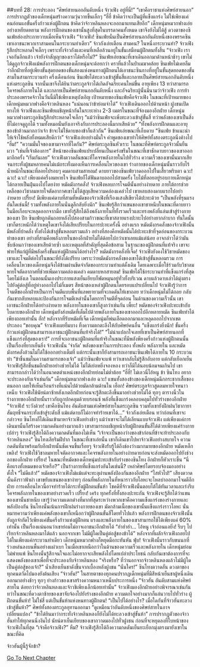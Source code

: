 ##บทที่ 28: การประลอง
“ศิษย์สายนอกอันดับหนึ่ง จ้าวเฟิง อยู่ที่นี่!”
“เขาคือราชาแห่งศิษย์สายนอก”
การปรากฏตัวของเด็กหนุ่มสร้างความวุ่นวายขึ้นเล็กๆ
“ฮี่ฮี่ ข้าคิดว่าจะเป็นผู้ที่แข็งแกร่ง ไม่ใช่เพียงแค่คนอ่อนแอขั้นครึ่งก้าวแห่งผู้ฝึกตน ข้าคิดว่าจ้าวหลินหลงจะออกมาแทนเสียอีก” เด็กหนุ่มหมวกฟางเอ่ยอย่างเหยียดหยาม พลังการฝึกตนของเขานั้นสูงที่สุดในบรรดาคนทั้งหมด เขาจึงยังไม่ได้สู้
ดวงตาของซินเฟ่ยส่องประกายวาบเมื่อเห็นจ้าวเฟิง
“จ้าวเฟิง! ซินเฟ่ยนั่นเป็นศิษย์สายนอกอันดับหนึ่งของพรรคซิน เขาเอาชนะพวกเราสามคนในกระบวนท่าเดียว” จ้าวกังเอ่ยเตือน
สามคน? ในหนึ่งกระบวนท่า? จ้าวเฟิงรู้สึกประหลาดใจเล็กๆ เพราะทั้งจ้าวกังและคนที่เหลือล้วนอยู่ในขั้นเสมือนผู้ฝึกตนทั้งสิ้น
“จ้าวเฟิง เราเจอกันอีกแล้ว เจ้ายังจำสัญญาของเราได้หรือไม่?” ซินเฟ่ยเอ่ยขณะที่เขาเดินออกมาด้านหน้าช้าๆ เขาไม่ได้ดูถูกจ้าวเฟิงแม้พลังการฝึกตนของเด็กหนุ่มจะด้อยกว่า
คราที่แล้วในป่าเมฆาคล้อย ซินเฟ่ยไม่เคยลืมว่าอีกฝ่ายที่อยู่เพียงขั้นสุดยอดของขั้นสองแห่งหนทางผู้ฝึกตนได้เอาชนะซินกางที่อยู่ในขั้นสุดยอดของขั้นสามในสามกระบวนท่า
ครึ่งเดือนก่อน ซินเฟ่ยได้ทะลวงเข้าสู่ขั้นสี่และกลายเป็นศิษย์สายนอกอันดับหนึ่งแห่งตระกูลซิน จากนั้นเขาจึงได้ยินว่าตระกูลจ้าวได้เกิดอัจฉริยะคนใหม่ขึ้น อายุเพียง 13 ทว่าสามารถโคจรพลังภายในได้ และกลายเป็นศิษย์สายนอกอันดับหนึ่ง
และอัจฉริยะผู้นั้นมีนามว่าจ้าวเฟิง การท้าประลองพรรคจ้าวในวันนี้มิใช่เพียงเหตุบังเอิญ เป้าหมายของซินเฟ่ยคือจ้าวเฟิง ในขณะที่เป้าหมายของเด็กหนุ่มหมวกฟางคือจ้าวหลินหลง
“แน่นอนว่าข้าย่อมจำได้” จ้าวเฟิงเดินออกไปด้านหน้า ฝูงชนเปิดทางให้ จ้าวเฟิงและซินเฟ่ยเผชิญหน้ากันในระยะห่าง 2-3 เมตรในขณะที่จ้องมองอีกฝ่าย
เด็กหนุ่มหมวกฟางตระกูลซินรู้สึกประหลาดใจเล็กๆ
“แม้ว่าซินเฟ่ยจะเพิ่งทะลวงเข้าสู่ขั้นสี่ ทว่าพลังของเขาเป็นสิ่งที่ไม่อาจดูถูกได้ รวมทั้งหมอนั่นยังเอาจริงกับการประลองนี้มากเสียด้วย”
“ทั้งพลังการฝึกตนและอายุของข้าล้วนมากกว่าเจ้า ข้าจะไม่ใช้ดาบของข้าก็แล้วกัน” ซินเฟ่ยเอ่ยขณะที่เก็บดาบ
“ซินเฟ่ย ข้าแนะนำให้เจ้าใช้พลังทั้งหมดเสียดีกว่า” จ้าวเฟิงเอ่ยอย่างมั่นใจ คำพูดของเขาทำให้ศิษย์ทั้งสองตระกูลนิ่งค้างไป
“ฮึ่ม!”
“ความมั่นใจของเขามาจากที่ใดกัน?”
ศิษย์ตระกูลซินหัวเราะ ในขณะที่ศิษย์ตระกูลจ้าวนั้นยืนผวา
“เช่นที่เจ้าต้องการ” สีหน้าของซินเฟ่ยแปรเปลี่ยนเป็นเคร่งขรึมในขณะที่เขาชักดาบยาวของเขาออกมาอีกครั้ง
“เริ่มกันเลย” จ้าวเฟิงตวาดลั่นขณะที่โคจรพลังภายในไปทั่วร่าง ความเร็วของเขานั้นมากเสียจนกระทั่งผู้ชมหลายคนไม่แม้กระทั่งมองเห็นการเคลื่อนไหวของเขา ร่างกายของเด็กหนุ่มนั้นราวกับไร้น้ำหนักในขณะที่ลอยไปรอบๆ
คมดาบสามสายลม!
ดาบยาวของซินเฟ่ยวาดออกไปในเสี้ยวพริบตา
ฉวะ! ฉวะ! ฉวะ!
เพียงแค่ครึ่งลมหายใจ ซินเฟ่ยก็ได้ฟันดาบออกไปสามครั้ง ใบไม้ที่ลอยอยู่รอบกายเด็กหนุ่มได้กลายเป็นฝุ่นผงไปโดยง่าย
หมัดมังกรคลั่ง!
จ้าวเฟิงหลบการโจมตีนั้นอย่างง่ายดาย ภายใต้การช่วยเหลือของวิชาลมหายใจตัดอากาศเขาไม่ได้สูญเสียความคล่องแคล่วไป เขาหลบสองดาบแรกไปอย่าง่ายดาย
เปรี้ยง!
มีเพียงแค่ดาบที่สามที่หมัดของจ้าวเฟิงที่เรืองแสงสีเขียวได้ปะทะด้วย
“เป็นพลังที่รุนแรงอันใดเช่นนี้! รวมทั้งพลังภายในนั่นดูลึกลับยิ่งนัก”
ซินเฟ่ยรู้สึกว่าแขนของเขาชาหนึบในขณะที่ดาบยาวในมือเกือบจะหลุดออกจากมือ เขายังรู้สึกได้ถึงพลังภายในที่ทั้งรวดเร็วและทรงพลังที่แล่นเข้าสู่ร่างกายของเขา
ปึก
ซินเฟ่ยถูกดันถอยหลังไปสองสามก้าวขณะที่เขาสลายแรงปะทะไปอย่างยากลำบาก ทันใดนั้นเขาก็ตระหนักได้ว่าเหตุใดเขาจึงได้เสียเปรียบในการปะทะครั้งนี้
อย่างแรก หมัดมังกรคลั่งของจ้าวเฟิงนั้นมีพลังที่บ้าคลั่ง ทั้งยังได้เข้าสู่ขั้นหลอมรวมแล้ว อย่างที่สองคือหมัดนั้นได้ปะทะเข้าที่จุดอ่อนของกระบวนท่าของเขา อย่างที่สามคือพลังภายในของอีกฝ่ายไม่ได้ด้อยไปกว่าเขาเลยแม้แต่น้อย อาจกล่าวได้ว่ามันซับซ้อนกว่าของเขาเสียด้วยซ้ำ และเหตุผลที่สำคัญที่สุดคือข้อสาม
ในฐานะของผู้ฝึกตนที่แท้จริง เขาจะพ่ายให้แก่ผู้ที่มีพลังครึ่งขั้นแห่งผู้ฝึกตนได้อย่างไร?
หมัดมังกรคลั่งที่เจ็ด!
จ้าวเฟิงยังคงใช้วิชาหมัดของเขาและโจมตีต่อไปในขณะที่ยังได้เปรียบ
เพราะว่าหมัดมังกรคลั่งของเขาได้เข้าสู่ขั้นหลอมรวม การเคลื่อนไหวของเด็กหนุ่มจึงได้ข้ามผ่านขีดจำกัดของกระบวนท่าแต่ดั้งเดิม โดยเฉพาะเมื่อใช้ร่วมกับวิชาลมหายใจตัดอากาศที่ช่วยเพิ่มความคล่องแคล่ว
คมดาบหกสายลม!
ซินเฟ่ยได้ใช้กระบวนท่าที่แข็งแกร่งที่สุดโดยไม่ลังเล ในตอนนั้นเองประกายแสงเย็นเยียบก็พัดหมุนอยู่ทั่วทั้งบริเวณ ดาบแล้วดาบเล่าได้มุ่งตรงไปยังคู่ต่อสู้ที่อยู่ห่างออกไปไม่กี่เมตร
สีหน้าของเหล่าผู้ฝึกตนโดยรอบแปรเปลี่ยนไป
จ้าวเฟิงรู้ว่าการโจมตีของอีกฝ่ายเป็นการโจมตีแบบพื้นที่แลพยายามที่จะกดดันให้เขาถอย ทว่าเด็กหนุ่มไม่ได้ถอย กลับกันเขากลับหลบและป้องกันการโจมตีเหล่านั้นโดยการโจมตีที่จุดอ่อน
ในด้านของความเร็วนั้น เขาเอาชนะอีกฝ่ายได้อย่างง่ายดาย พลังภายในของเขาก็สูงกว่าเช่นกัน
เพี้ยะ!
หมัดของจ้าวเฟิงปะทะเข้ากับใบดาบของอีกฝ่าย เด็กหนุ่มยังส่งหมัดที่เต็มไปด้วยพลังภายในของเขาออกไปอีกหลายหมัด
ซินเฟ่ยทำได้เพียงถอยเท่านั้น
อั่ก!
หลังจากที่รับหมัดที่เจ็ด เด็กหนุ่มก็พ่นเลือดออกมาและหลุดออกไปจากเขตประลอง
“ขอบคุณ” จ้าวเฟิงเผยยิ้มบาง ทิ้งความตกตะลึงให้กับศิษย์คนอื่น
“แข็งแกร่งยิ่งนัก! ขั้นครึ่งก้าวแห่งผู้ฝึกตนสามารถเอาชนะผู้ฝึกตนที่แท้จริงได้!”
“ไม่น่าแปลกใจเลยที่เขาเป็นศิษย์สายนอกที่แข็งแกร่งที่สุดของเรา!”
การที่จะเอาชนะผู้ฝึกตนที่แท้จริงในขณะที่มีพลังพียงครึ่งก้าวแห่งผู้ฝึกตนนั้นเป็นเรื่องที่ยากเย็นยิ่ง
จ้าวเฟิงนั้น ‘จำกัด’ พลังของเขาในการประลอง ทั้งพลัง พลังภายใน และหมัดมังกรคลั่งล้วนไม่ได้ใช้ออกอย่างเต็มที่ แต่กระนั้นเขาก็ยังสามารถเอาชนะซินเฟ่ยได้ภายใน 10 กระบวนท่า
“ข้าชื่นชมในความสามารถของเจ้า” แม้ว่าซินเฟ่ยจะแพ้ ทว่าเขากลับไม่รู้สึกอับอาย แต่กลับเยือกเย็น จ้าวเฟิงรู้สึกชื่นชมอีกฝ่ายอย่างช่วยไม่ได้ ไม่ได้เย่อหยิ่งจองหอง ทว่าก็มิได้นอบน้อมจนเกินไป เขาสามารถกล่าวได้ว่าในอนาคตตำแหน่งของอีกฝ่ายย่อมไม่ต่ำต้อย
“ฮี่ฮี่! ไม่เลวนี่ไอ้หนู ข้า ซินโทง อยากจะประลองกับเจ้าเช่นกัน” เด็กหนุ่มหมวกฟางเอ่ย
ฉวะ!
แขนทั้งสองข้างของเด็กหนุ่มฉีกกระชากเสื้อของตนออก เผยให้เห็นเรือนร่างที่แน่นไปด้วยมัดกล้ามด้านใน
เฮือก!
ศิษย์ตระกูลจ้าวสูดลมหายใจหนาวเหน็บ จ้าวเฟิงใช้นัยน์ตาซ้ายสังเกตอีกฝ่ายก่อนจะรู้สึกตะลึงขึ้นมาอย่างช่วยไม่ได้ ทุกๆ ตารางนิ้วในร่างกายของอีกฝ่ายนั้นราวกับถูกปกคลุมด้วยบรอนซ์ พลังที่แข็งแกร่งคลอบคลุมไปทั่วร่างของอีกฝ่าย
“จ้าวเฟิง! ระวังด้วย! เขาคือซินโทง อันดับสามแห่งศิษย์สายในตระกูลซิน รวมทั้งเขายังฝึกฝนวิชากายาสัมฤทธิ์จนกระทั่งเข้าสู่ระดับสี่ แม้แต่ดาบก็ไม่อาจทำร้ายเขาได้...” จ้าวกังเอ่ยเตือน
ทว่าก่อนที่เขาจะกล่าวจบ ซินโทงก็ได้เดินเข้ามาหาจ้าวเฟิงอย่างช้าๆ แม้ว่าเขาจะไม่ได้เลียนแบบจ้าวเฟิง แต่เพียงแค่การเดินมานั้นก็สร้างความกดดันอย่างมากแล้ว
เขาสามารถเผชิญหน้ากับผู้ฝึกตนขั้นสี่ได้ด้วยเพียงแค่ร่างกายเปล่าๆ จ้าวเฟิงรู้สึกได้ถึงความกดดันที่มองไม่เห็น
“เจ้าจะเป็นของว่างของข้าก่อนที่ข้าจะท้าประลองกับจ้าวหลินหลง” ซินโทงเลียริมฝีปาก ในขณะที่เขาเอ่ยนั้น เขาก็เดินเขาไปหาจ้าวเฟิงอย่างสบายใจ
ความกดดันที่มาพร้อมกับอีกฝ่ายนั้นชัดเจนขึ้นเรื่อยๆ จ้าวเฟิงรับรู้ได้ถึงช่องว่างมากมายของอีกฝ่าย
หมัดเหล็กเพลิง!
จ้าวเฟิงใช้วิชาลมหายใจตัดอากาศและโคจรพลังภายในอย่างง่ายดายก่อนจะส่งหมัดออกไปยังช่วงอกของอีกฝ่าย
เปรี้ยง!
ในขณะที่หมัดของเด็กหนุ่มปะทะเข้ากับร่างของซินโทง อีกฝ่ายก็หัวเราะขึ้น
“นี่คือแรงทั้งหมดของเจ้าหรือ?”
เป็นร่างกายที่แข็งแกร่งอันใดเช่นนี้?
เหล่าศิษย์โดยรอบจ้องมองอย่างตั้งใจ
“ไม่ดีแล้ว!”
หมัดของจ้าวเฟิงไม่แม้แต่จะทะลุผ่านพลังป้องกันของอีกฝ่าย
“ไสหัวไป!” เสียงตวาดนั้นดังราวฟ้าผ่า เขาขยับแขนของเขาง่ายๆ ก่อนที่พลังภายในที่หนาราวกับโลหะจะไหลบ่าออกมาโจมตีอีกฝ่าย การเคลื่อนไหวนี้อาจทำร้ายได้กระทั่งผู้ฝึกตนขั้นห้า
โชคดีที่จ้าวเฟิงนั้นตอบโต้ได้ทันเวลาและเร่งรีบโคจรพลังภายในของเขาอย่างรวดเร็ว
เปรี้ยง! เคร้ง
ทุกครั้งที่ทั้งสองปะทะกัน จ้าวเฟิงจะรู้สึกได้ว่าแขนของเขานั้นชาหนึบ เขารู้ว่าความแตกต่างที่มากที่สุดระหว่างพวกเขาคือความแข็งแกร่งของร่างกายและพลังป้องกัน
ซินโทงนั้นเน้นการฝึกฝนร่างกายของเขา มัดกล้ามเนื้อของเขานั้นแข็งแกร่งราวโลหะ นั่นหมายความว่าเพียงแค่พลังของเขาก็เหนือกว่าผู้ฝึกตนขั้นสี่โดยทั่วไปแล้ว
พลังการฝึกตนของจ้าวเฟิงนั้นยังถูกจำกัดไว้เพียงแค่ขั้นครึ่งก้าวแห่งผู้ฝึกตน แรงและพลังภายในของเขาสามารถใช้ได้เพียงแค่ 60% เท่านั้น เป็นเรื่องแน่นอนว่าเขาย่อมไม่อาจเอาชนะอีกฝ่ายได้
“ฮ่าฮ่าฮ่า... ไอ้หนู เจ้าอ่อนแอยิ่ง! รีบๆ ไปเรียกจ้าวหลินหลงมาได้แล้ว นอกจากเขา ไม่มีผู้ใดเป็นคู่ต่อสู้ของข้าได้” หลังจากที่ผลักจ้าวเฟิงถอยไปได้ในเพียงแค่กระบวนท่าเดียว เด็กหนุ่มหมวกฟางก็หยุดมือกะทันหัน
ฟุ่บ!
จ้าวเฟิงนั้นราวกับขนนกที่ร่วงหล่นลงบนพื้นอย่างแผ่วเบา ในเมื่อเขาเหนือกว่าในด้านของความเร็วและพลังภายใน เด็กหนุ่มย่อมไม่พ่ายแพ้
ซินโทงนั้นรู้สึกจนใจและไม่อยากจะเสียพลังไปโดยเปล่าประโยชน์ กลับกันเขาต้องการที่จะแสดงพลังของเขาเพื่อที่จะประลองกับจ้าวหลินหลง
“จริงหรือ? ที่ว่านอกจากจ้าวหลินหลงแล้วไม่มีผู้ใดเป็นคู่ต่อสู้ของเจ้า?” น้ำเสียงเย็นชาดังขึ้นจากเบื้องหลังฝูงชน
“นั่นใคร!” ซินโทงตวาดลั่น
ดวงตาของทุกคนตวัดไปมองยังต้นเสียง
“จ้าวฮัน!”
ในสายตาของทุกคนปรากฏเด็กหนุ่มที่มีสีหน้าเย็นชาผู้หนึ่งเดินออกมาอย่างช้าๆ
ทุกๆ ย่างก้าวของเขาสร้างความหนาวเหน็บประการหนึ่ง
“จ้าวฮัน อันดับสามแห่งศิษย์สายใน ด้อยกว่าจ้าวหลินหลงและจ้าวชิเพียงเล็กน้อยเท่านั้น”
จ้าวเฟิงมองอีกฝ่ายอย่างพิจารณาเช่นกัน ทว่าในขณะที่ดวงตาซ้ายของเขาจับจ้องไปยังร่างของอีกฝ่าย ความตกใจอย่างมากก็แล่นวาบไปทั่วร่าง
ผู้ฝึกตนขั้นห้า! ไม่ใช่สี่ แต่เป็นขั้นห้าแห่งหนทางผู้ฝึกตน!
“เป็นไปได้อย่างไร? เมื่อใดกันที่จ้าวฮันทะลวงเข้าสู่ขั้นห้า?” ศิษย์ทั้งสองตระกูลอุทานออกมา
“ดูเหมือนว่าอันดับหนึ่งของศิษย์สายในอาจเปลี่ยนแปลง”
“ข้าได้ยินมาว่ากระทั่งจ้าวหลินหลงก็ยังไม่ได้ทะลวงเข้าสู่ขั้นห้า”
การปรากฏตัวของจ้าวฮั่นทำให้ทุกคนนิ่งงันไป
นัยน์ตาเย็นเยียบของเขากวาดมองไปทั่วฝูงชน ก่อนที่จะหยุดลงที่ใบหน้าของจ้าวเฟิงในที่สุด
“เจ้าคือจ้าวเฟิง?”
หืม? จ้าวเฟิงรู้สึกได้ถึงความกดดันเย็นยะเยือกมุ่งตรงมายังเขาในขณะที่คิด

จ้าวฮันผู้นี้รู้จักข้า?



[Go To Next Chapter]( ./29.md)